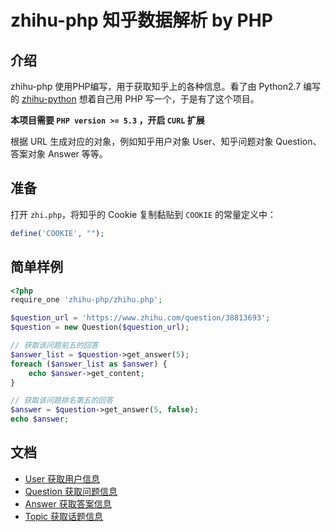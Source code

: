 # zhihu-php 知乎数据解析 by PHP

## 介绍
zhihu-php 使用PHP编写，用于获取知乎上的各种信息。看了由 Python2.7 编写的 [zhihu-python](https://github.com/egrcc/zhihu-python) 想着自己用 PHP 写一个，于是有了这个项目。

**本项目需要 `PHP version >= 5.3` ，开启 `CURL` 扩展**

根据 URL 生成对应的对象，例如知乎用户对象 User、知乎问题对象 Question、答案对象 Answer 等等。

## 准备
打开 `zhi.php`，将知乎的 Cookie 复制黏贴到 `COOKIE` 的常量定义中：
``` php
define('COOKIE', "");
```

## 简单样例
``` php
<?php
require_one 'zhihu-php/zhihu.php';

$question_url = 'https://www.zhihu.com/question/38813693';
$question = new Question($question_url);

// 获取该问题前五的回答
$answer_list = $question->get_answer(5);
foreach ($answer_list as $answer) {
	echo $answer->get_content;	
}

// 获取该问题排名第五的回答
$answer = $question->get_answer(5, false);
echo $answer;

```

## 文档
- [User 获取用户信息](https://github.com/ahonn/zhihu-php/tree/master/doc/zhihu-user-help.md)
- [Question 获取问题信息](https://github.com/ahonn/zhihu-php/tree/master/doc/zhihu-question-help.md)
- [Answer 获取答案信息](https://github.com/ahonn/zhihu-php/tree/master/doc/zhihu-answer-help.md)
- [Topic 获取话题信息](https://github.com/ahonn/zhihu-php/tree/master/doc/zhihu-topic-help.md)